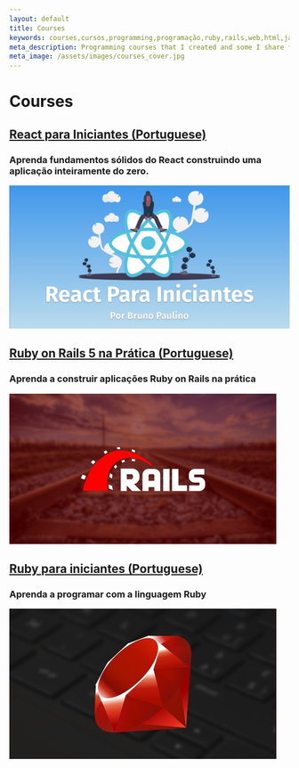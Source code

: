 ```yaml
---
layout: default
title: Courses
keywords: courses,cursos,programming,programação,ruby,rails,web,html,javascript
meta_description: Programming courses that I created and some I share for free.
meta_image: /assets/images/courses_cover.jpg
---
```


<div class="flex-center courses">
	<h1>Courses</h1>
  <div class="course job-item">
		<div>
			<h2><a href="https://www.udemy.com/course/react-para-iniciantes-free/">React para Iniciantes (Portuguese)</a></h2>
			<h3>Aprenda fundamentos sólidos do React construindo uma aplicação inteiramente do zero.</h3>
		</div>
		<img src="/assets/images/react_para_iniciantes.jpeg" alt="Capa do curso React para Iniciantes com o Logo do React">
	</div>
	<div class="course job-item">
		<div>
			<h2><a href="https://www.udemy.com/ruby-on-rails-5-na-pratica">Ruby on Rails 5 na Prática (Portuguese)</a></h2>
			<h3>Aprenda a construir aplicações Ruby on Rails na prática</h3>
		</div>
		<img src="/assets/images/rails_course.jpg" alt="a train rail as the ruby on rails logo">
	</div>
	<div class="course job-item">
		<div>
			<h2><a href="https://www.udemy.com/ruby-para-iniciantes">Ruby para iniciantes (Portuguese)</a></h2>
			<h3>Aprenda a programar com a linguagem Ruby</h3>
		</div>
		<img src="/assets/images/ruby_course.jpg" alt="A ruby on top of a keyboard background">
	</div>
</div>
